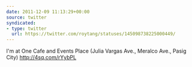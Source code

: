 ```yaml
---
date: 2011-12-09 11:13:29+00:00
source: twitter
syndicated:
- type: twitter
  url: https://twitter.com/roytang/statuses/145098738225000449/
---
```


I'm at One Cafe and Events Place (Julia Vargas Ave., Meralco Ave., Pasig City) http://4sq.com/rYybPL